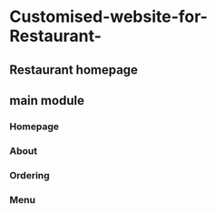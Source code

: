 # Customised-website-for-Restaurant-
## Restaurant homepage
## main module
### Homepage
### About
### Ordering
### Menu
